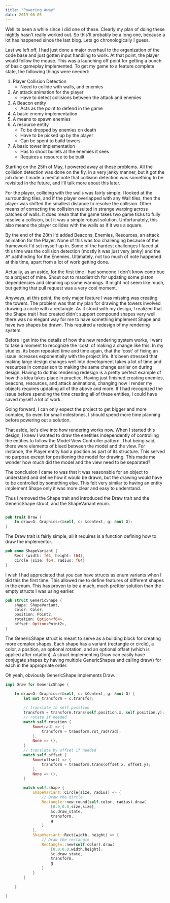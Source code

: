 ```yaml
---
title: "Powering Away"
date: 2019-06-05
---
```


Well its been a while since I did one of these. Clearly my plan of doing these nightly hasn't really worked out. So this'll probably be a 
long one, because a lot has happened since the last blog. Lets go chronologically I guess.

Last we left off, I had just done a major overhaul to the organization of the code base and just gotten input handling to work. At that point,
the player would follow the mouse. This was a launching off point for getting a bunch of basic gameplay implemented. To get my game to a 
feature complete state, the following things were needed:
1. Player Collision Detection 
    * Need to collide with walls, and enemies
2. An attack animation for the player
    * Have to detect collisions between the attack and enemies
3. A Beacon entity
    * Acts as the point to defend in the game
4. A basic enemy implementation
5. A means to spawn enemies
6. A resource entity
    * To be dropped by enemies on death
    * Have to be picked up by the player
    * Can be spent to build towers
6. A basic tower implementation 
    * Has to shoot bullets at the enemies it sees
    * Requires a resource to be built

Starting on the 25th of May, I powered away at these problems. All the collision detection was done on the fly, in a very janky manner, but it got
the job done. I made a mental note that collision detection was something to be revisited in the future, and I'll talk more about this later.

For the player, colliding with the walls was fairly simple. I looked at the surrounding tiles, and if the player overlapped with any Wall tiles, 
then the player was shifted the smallest distance to resolve the collision. Other means of correcting the collision resulted in strange warping 
across patches of walls. It does mean that the game takes two game ticks to fully resolve a collision, but it was a simple robust solution. Unfortunately,
this also means the player collides with the walls as if it was a square.

By the end of the 28th I'd added Beacons, Enemies, Resources, an attack animation for the Player. None of this was too challenging because of the 
framework I'd set myself up in. Some of the hardest challenges I faced at this time was the collision detection (mostly it was just very janky) and
the A* pathfinding for the Enemies. Ultimately, not too much of note happened at this time, apart from a lot of work getting done.

Actually, as an aside, for the first time I had someone I don't know contribue to a project of mine. Shout out to maxdietrich for updating some piston
dependencies and cleaning up some warnings. It might not seem like much, but getting that pull request was a very cool moment. 

Anyways, at this point, the only major feature I was missing was creating the towers. The problem was that my plan for drawing the towers involved 
drawing a circle with a rectangle. As it stood with my design, I realized that the Shape trait I had created didn't support compound shapes very well. 
there was no elegant way for me to have something implement Shape and have two shapes be drawn. This required a redesign of my rendering system.

Before I get into the details of how the new rendering system works, I want to take a moment to recognize the 'cost' of making a change like this. In
my studies, its been repeated time and time again, that the 'cost' of fixing an issue increases exponentially with the project life. It's been stressed
that making large design changes well into development takes a lot of time and resources in comparison to making the same change earlier on during design.
Having to do this rendering redesign is a pretty perfect example of how this idea takes place in practice. Having just finished creating enemies, beacons, 
resources, and attack animations, changing how I render my objects requires updating all of the above and more. If I had recognized the issue before spending
the time creating all of these entities, I could have saved myself a lot of work. 

Going forward, I can only expect the project to get bigger and more complex, So even for small milestones, I should spend more time planning before powering
out a solution. 

That aside, let's dive into how rendering works now. When I started this design, I knew I wanted to draw the enetities independently of controlling the entities to follow the Model View Controller pattern. That being said, there were elements of bleed between the model and the view. For instance, the
Player entity had a position as part of its structure. This served no purpose except for positioning the model for drawing. This made me wonder how much did the model and the view need to be separated?

The conclusion I came to was that it was reasonable for an object to understand and define how it would be drawn, but the drawing would have to be controlled by something else. This felt very similar to having an entity implement Shape only it was more clear and easy to understand. 

Thus I removed the Shape trait and introduced the Draw trait and the GenericShape struct, and the ShapeVariant enum.

```rust

pub trait Draw {
    fn draw<G: Graphics>(&self, c: &context, g: &mut G);
}
```

The Draw trait is fairly simple, all it requires is a function defining how to draw the implementor.

```rust
pub enum ShapeVariant {
    Rect {width: f64, height: f64},
    Circle {size: f64, radius: f64}
}
```

I wish I had appreciated that you can have structs as enum variants when I did this the first time. This allowed me to define features of different shapes in the enum. This has proven to be a much, much prettier solution than the empty structs I was using earlier. 

```rust
pub struct GenericShape {
    shape: ShapeVariant,
    color: Color,
    position: Point2,
    rotation: Option<f64>,
    offset: Option<Point2>,
}
```

The GenericShape struct is meant to serve as a building block for creating more complex shapes. Each shape has a variant (rectangle or circle), a color, a 
position, an optional rotation, and an optional offset (which is applied after rotation). A struct implementing Draw can easily have conjugate shapes by having
multiple GenericShapes and calling draw() for each in the appropriate order. 

Oh yeah, obviously GenericShape implements Draw.

```rust
impl Draw for GenericShape {

    fn draw<G: Graphics>(&self, c: &Context, g: &mut G) {
        let mut transform = c.transfor;
        
        // translate to self.position
        transform = transform.trans(self.position.x, self.position.y);
        // rotate if needed
        match self.rotation {
            Some(rad) => {
                transform = transform.rot_rad(rad);
            },
            None => (),
        }
        // translate by offset if needed
        match self.offset {
            Some(offset) => {
                transform = transform.trans(offset.x, offset.y);
            },
            None => (),
        }

        match self.shape {
            ShapeVariant::Circle{size, radius} => {
                // Draw the dircle
                Rectangle::new_round(self.color, radius).draw(
                    [0.0,0.0,size,size],
                    &c.draw_state, 
                    transform, 
                    g
                )
            },
            ShapeVariant::Rect{width, height} => {
                // Draw the rectangle
                Rectangle::new(self.color).draw(
                    [0.0,0.0,width,height], 
                    &c.draw_state, 
                    transform, 
                    g
                )
            }
        }

    }

}

